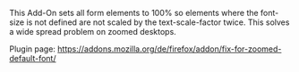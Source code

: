 This Add-On sets all form elements to 100% so elements where the font-size is not defined are not scaled by the text-scale-factor twice. This solves a wide spread problem on zoomed desktops.

Plugin page: https://addons.mozilla.org/de/firefox/addon/fix-for-zoomed-default-font/
